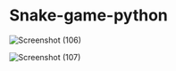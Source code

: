 ﻿# Snake-game-python

![Screenshot (106)](https://user-images.githubusercontent.com/88820571/157904174-9bc6e3d9-8cf8-4f44-88e6-057a98fb019c.png)


![Screenshot (107)](https://user-images.githubusercontent.com/88820571/157904205-762eb7b1-9bb4-47e5-bbd8-c5a701e3eb2c.png)
